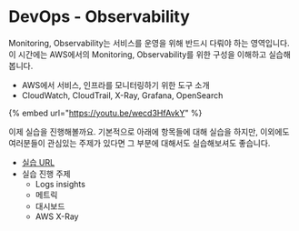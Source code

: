 # DevOps - Observability

Monitoring, Observability는 서비스를 운영을 위해 반드시 다뤄야 하는 영역입니다. 이 시간에는 AWS에서의 Monitoring, Observability를 위한 구성을 이해하고 실습해봅니다.&#x20;

* AWS에서 서비스, 인프라를 모니터링하기 위한 도구 소개
* CloudWatch, CloudTrail, X-Ray, Grafana, OpenSearch

{% embed url="https://youtu.be/wecd3HfAvkY" %}

이제 실습을 진행해볼까요. 기본적으로 아래에 항목들에 대해 실습을 하지만, 이외에도 여러분들이 관심있는 주제가 있다면 그 부분에 대해서도 실습해보셔도 좋습니다.

* [실습 URL](https://catalog.workshops.aws/observability/ko-KR)
* 실습 진행 주제
  * Logs insights
  * 메트릭
  * 대시보드
  * AWS X-Ray

